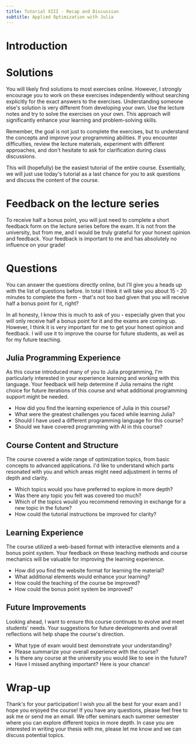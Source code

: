 ```yaml
---
title: Tutorial XIII - Recap and Discussion
subtitle: Applied Optimization with Julia
---
```



# Introduction

# Solutions

You will likely find solutions to most exercises online. However, I strongly encourage you to work on these exercises independently without searching explicitly for the exact answers to the exercises. Understanding someone else's solution is very different from developing your own. Use the lecture notes and try to solve the exercises on your own. This approach will significantly enhance your learning and problem-solving skills.

Remember, the goal is not just to complete the exercises, but to understand the concepts and improve your programming abilities. If you encounter difficulties, review the lecture materials, experiment with different approaches, and don't hesitate to ask for clarification during class discussions.

This will (hopefully) be the easiest tutorial of the entire course. Essentially, we will just use today's tutorial as a last chance for you to ask questions and discuss the content of the course.

# Feedback on the lecture series

To receive half a bonus point, you will just need to complete a short feedback form on the lecture series before the exam. It is not from the university, but from me, and I would be truly grateful for your honest opinion and feedback. Your feedback is important to me and has absolutely no influence on your grade!

# Questions

You can answer the questions directly online, but I'll give you a heads up with the list of questions before. In total I think it will take you about 15 - 20 minutes to complete the form - that's not too bad given that you will receive half a bonus point for it, right?

In all honesty, I know this is much to ask of you - especially given that you will only receive half a bonus point for it and the exams are coming up. However, I think it is very important for me to get your honest opinion and feedback. I will use it to improve the course for future students, as well as for my future teaching.

## Julia Programming Experience

As this course introduced many of you to Julia programming, I'm particularly interested in your experience learning and working with this language. Your feedback will help determine if Julia remains the right choice for future iterations of this course and what additional programming support might be needed.

-   How did you find the learning experience of Julia in this course?
-   What were the greatest challenges you faced while learning Julia?
-   Should I have used a different programming language for this course?
-   Should we have covered programming with AI in this course?

## Course Content and Structure

The course covered a wide range of optimization topics, from basic concepts to advanced applications. I'd like to understand which parts resonated with you and which areas might need adjustment in terms of depth and clarity.

-   Which topics would you have preferred to explore in more depth?
-   Was there any topic you felt was covered too much?
-   Which of the topics would you recommend removing in exchange for a new topic in the future?
-   How could the tutorial instructions be improved for clarity?

## Learning Experience

The course utilized a web-based format with interactive elements and a bonus point system. Your feedback on these teaching methods and course mechanics will be valuable for improving the learning experience.

-   How did you find the website format for learning the material?
-   What additional elements would enhance your learning?
-   How could the teaching of the course be improved?
-   How could the bonus point system be improved?

## Future Improvements

Looking ahead, I want to ensure this course continues to evolve and meet students' needs. Your suggestions for future developments and overall reflections will help shape the course's direction.

-   What type of exam would best demonstrate your understanding?
-   Please summarize your overall experience with the course?
-   Is there any course at the university you would like to see in the future?
-   Have I missed anything important? Here is your chance!

# Wrap-up

Thank's for your participation! I wish you all the best for your exam and I hope you enjoyed the course! If you have any questions, please feel free to ask me or send me an email. We offer seminars each summer semester where you can explore different topics in more depth. In case you are interested in writing your thesis with me, please let me know and we can discuss potential topics.
